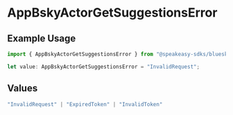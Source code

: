 # AppBskyActorGetSuggestionsError

## Example Usage

```typescript
import { AppBskyActorGetSuggestionsError } from "@speakeasy-sdks/bluesky/models/errors";

let value: AppBskyActorGetSuggestionsError = "InvalidRequest";
```

## Values

```typescript
"InvalidRequest" | "ExpiredToken" | "InvalidToken"
```